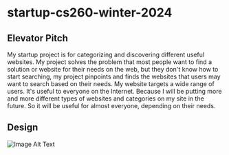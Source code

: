 # startup-cs260-winter-2024

## Elevator Pitch

My startup project is for categorizing and discovering different useful websites. My project solves the problem that most people want to find a solution or website for their needs on the web, but they don't know how to start searching, my project pinpoints and finds the websites that users may want to search based on their needs. My website targets a wide range of users. It's useful to everyone on the Internet. Because I will be putting more and more different types of websites and categories on my site in the future. So it will be useful for almost everyone, depending on their needs.

## Design
![Image Alt Text]([./images/example.jpg](https://github.com/SergeSu111/startup-cs260-winter-2024/blob/main/images/Weixin%20Image_20240117000930.jpg?raw=true)https://github.com/SergeSu111/startup-cs260-winter-2024/blob/main/images/Weixin%20Image_20240117000930.jpg?raw=true)
